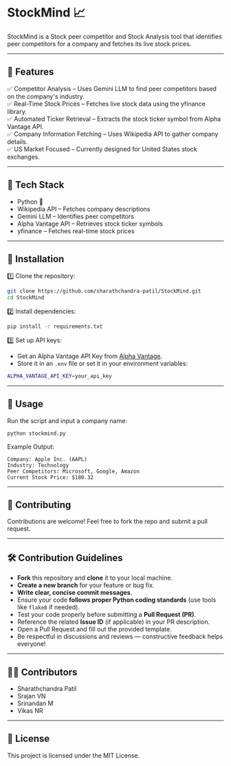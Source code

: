 
# StockMind 📈

StockMind is a Stock peer competitor and Stock Analysis tool that identifies peer competitors for a company and fetches its live stock prices.

---

## 🚀 Features

✅ Competitor Analysis – Uses Gemini LLM to find peer competitors based on the company's industry.  
✅ Real-Time Stock Prices – Fetches live stock data using the yfinance library.  
✅ Automated Ticker Retrieval – Extracts the stock ticker symbol from Alpha Vantage API.  
✅ Company Information Fetching – Uses Wikipedia API to gather company details.  
✅ US Market Focused – Currently designed for United States stock exchanges.

---

## 🔧 Tech Stack

- Python 🐍
- Wikipedia API – Fetches company descriptions
- Gemini LLM – Identifies peer competitors
- Alpha Vantage API – Retrieves stock ticker symbols
- yfinance – Fetches real-time stock prices

---

## 📜 Installation

1️⃣ Clone the repository:

```bash
git clone https://github.com/sharathchandra-patil/StockMind.git
cd StockMind
```

2️⃣ Install dependencies:

```bash
pip install -r requirements.txt
```

3️⃣ Set up API keys:

- Get an Alpha Vantage API Key from [Alpha Vantage](https://www.alphavantage.co/).
- Store it in an `.env` file or set it in your environment variables:

```bash
ALPHA_VANTAGE_API_KEY=your_api_key
```

---

## 🚀 Usage

Run the script and input a company name:

```bash
python stockmind.py
```

Example Output:

```
Company: Apple Inc. (AAPL)
Industry: Technology
Peer Competitors: Microsoft, Google, Amazon
Current Stock Price: $180.32
```

---

## 🤝 Contributing

Contributions are welcome! Feel free to fork the repo and submit a pull request.

---

## 🛠️ Contribution Guidelines

- **Fork** this repository and **clone** it to your local machine.
- **Create a new branch** for your feature or bug fix.
- **Write clear, concise commit messages**.
- Ensure your code **follows proper Python coding standards** (use tools like `flake8` if needed).
- Test your code properly before submitting a **Pull Request (PR)**.
- Reference the related **Issue ID** (if applicable) in your PR description.
- Open a Pull Request and fill out the provided template.
- Be respectful in discussions and reviews — constructive feedback helps everyone!

---

## 👨‍💻 Contributors

- Sharathchandra Patil
- Srajan VN
- Srinandan M
- Vikas NR

---

## 📜 License

This project is licensed under the MIT License.
